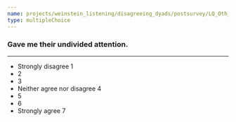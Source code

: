 ```yaml
---
name: projects/weinstein_listening/disagreeing_dyads/postsurvey/LQ_Oth_6.md
type: multipleChoice
---
```


### Gave me their undivided attention.

---

- Strongly disagree 1
- 2
- 3
- Neither agree nor disagree 4
- 5
- 6
- Strongly agree 7

